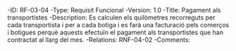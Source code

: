 -ID: RF-03-04
-Type:  Requisit Funcional
-Version: 1.0
-Title: Pagament als transportistes
-Description:  Es calculen els quilòmetres recorreguts per cada transportista i per a cada botiga i es farà una facturació pels comerços i botigues perquè aquests efectuïn el pagament als transportistes que han contractat al llarg del mes.
-Relations: RNF-04-02
-Comments: 
